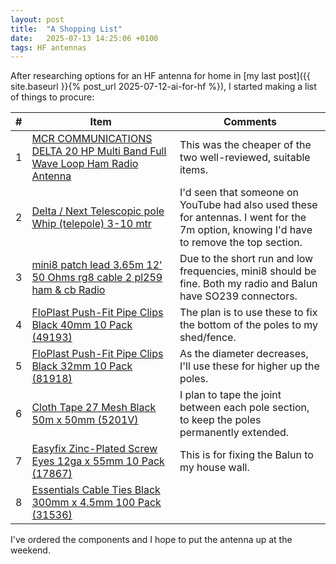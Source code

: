 ```yaml
---
layout: post
title:  "A Shopping List"
date:   2025-07-13 14:25:06 +0100
tags: HF antennas
---
```

After researching options for an HF antenna for home in [my last post]({{ site.baseurl }}{% post_url 2025-07-12-ai-for-hf %}), I started making a list of things to procure:

| # | Item | Comments |
|---|------|----------|
| 1 | [MCR COMMUNICATIONS DELTA 20 HP Multi Band Full Wave Loop Ham Radio Antenna](https://www.ebay.co.uk/itm/266703485111) | This was the cheaper of the two well-reviewed, suitable items. |
| 2 | [Delta / Next Telescopic pole Whip (telepole) 3-10 mtr](https://www.ebay.co.uk/itm/402019633579?var=671880359820) | I'd seen that someone on YouTube had also used these for antennas. I went for the 7m option, knowing I'd have to remove the top section. |
| 3 | [mini8 patch lead 3.65m 12' 50 Ohms rg8 cable 2 pl259 ham & cb Radio](https://www.ebay.co.uk/itm/204042198353) | Due to the short run and low frequencies, mini8 should be fine. Both my radio and Balun have SO239 connectors. |
| 4 | [FloPlast Push-Fit Pipe Clips Black 40mm 10 Pack (49193)](https://www.screwfix.com/p/49193) | The plan is to use these to fix the bottom of the poles to my shed/fence. |
| 5 | [FloPlast Push-Fit Pipe Clips Black 32mm 10 Pack (81918)](https://www.screwfix.com/p/81918) | As the diameter decreases, I'll use these for higher up the poles. |
| 6 | [Cloth Tape 27 Mesh Black 50m x 50mm (5201V)](https://www.screwfix.com/p/5201V) | I plan to tape the joint between each pole section, to keep the poles permanently extended. |
| 7 | [Easyfix Zinc-Plated Screw Eyes 12ga x 55mm 10 Pack (17867)](https://www.screwfix.com/p/17867) | This is for fixing the Balun to my house wall. |
| 8 | [Essentials Cable Ties Black 300mm x 4.5mm 100 Pack (31536)](https://www.screwfix.com/p/31536) |  |

I've ordered the components and I hope to put the antenna up at the weekend.